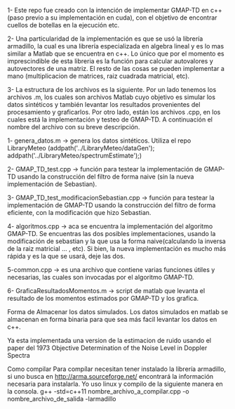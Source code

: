 1- Este repo fue creado con la intención de implementar GMAP-TD en c++ (paso previo a su implementación en cuda), con el objetivo de encontrar cuellos de botellas en la ejecución etc.

2- Una particularidad de la implementación es que se usó la librería armadillo, la cual es una librería especializada en algebra lineal y es lo mas similar a Matlab que se encuentra en c++. Lo único que por el momento es imprescindible de esta libreria es la función para calcular autovalores y autovectores de una matriz. El resto de las cosas se pueden implementar a mano (multiplicacion de matrices, raiz cuadrada matricial, etc).

3- La estructura de los archivos es la siguiente. Por un lado tenemos los archivos .m, los cuales son archivos Matlab cuyo objetivo es simular los datos sintéticos y también levantar los resultados provenientes del procesamiento y graficarlos. Por otro lado, están los archivos .cpp, en los cuales está la implementación y testeo de GMAP-TD. A continuación el nombre del archivo con su breve descripción.

   1- genera_datos.m -> genera los datos sintéticos. Utiliza el repo LibraryMeteo (addpath('../LibraryMeteo/dataGen'); addpath('../LibraryMeteo/spectrumEstimate');)

   2- GMAP_TD_test.cpp -> función para testear la implementación de GMAP-TD usando la construcción del filtro de forma naive (sin la nueva implementación de Sebastian).

   3- GMAP_TD_test_modificacionSebastian.cpp ->  función para testear la implementación de GMAP-TD usando la construcción del filtro de forma eficiente, con la modificación que hizo Sebastian.

   4- algoritmos.cpp -> aca se encuentra la implementación del algoritmo GMAP-TD. Se encuentras las dos posibles implementaciones, usando la modificación de sebastian y la que usa la forma naive(calculando la inversa de la raiz matricial ... , etc). Si bien, la nueva implementación es mucho más rápida y es la que se usará, deje las dos.  

   5-common.cpp -> es una archivo que contiene varias funciones útiles y necesarias, las cuales son invocadas por el algoritmo GMAP-TD.

   6- GraficaResultadosMomentos.m -> script de matlab que levanta el resultado de los momentos estimados por GMAP-TD y los grafica.

Forma de Almacenar los datos simulados.
 Los datos simulados en matlab se almacenan en forma binaria para que sea más facil levantar los datos en c++.	
 
 Ya esta implementada una version de la estimacion de ruido usando el paper del 1973 Objective Determination of the Noise Level in Doppler Spectra
 
 Como compilar
    Para compílar necesitan tener instalado la librería armadillo, si uno busca en http://arma.sourceforge.net/ encontrará la información necesaria para instalarla. Yo uso linux y compilo de la siguiente manera
    en la consola.
    g++ -std=c++11 nombre_archivo_a_compilar.cpp -o nombre_archivo_de_salida -larmadillo
